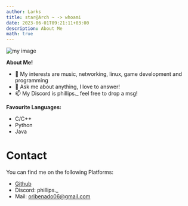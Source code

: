 ```yaml
---
author: Larks
title: star@Arch ~ -> whoami
date: 2023-06-01T09:21:11+03:00
description: About Me
math: true
---
```


![my image](/images/mc.png)


**About Me!**

- 🤔 My interests are music, networking, linux, game development and programming
- 💬 Ask me about anything, I love to answer!
- 📫 My Discord is phillips._ feel free to drop a msg!


**Favourite Languages:**  

* C/C++
* Python
* Java
    
# Contact

You can find me on the following Platforms:

- [Github](https://github.com/1Larks)
- Discord: phillips._
- Mail: oribenado06@gmail.com 
